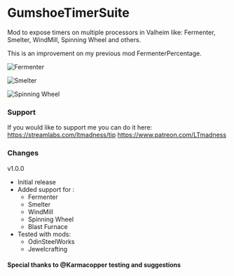 # GumshoeTimerSuite
Mod to expose timers on multiple processors in Valheim like:
 Fermenter, Smelter, WindMill, Spinning Wheel and others.
 
This is an improvement on my previous mod FermenterPercentage.

![Fermenter](https://camo.githubusercontent.com/f91a0e6471f600a5b4dd6548aacec4b7a7541b14f4d24a429762738dbcd93e39/68747470733a2f2f73382e67696679752e636f6d2f696d616765732f696d616765303165333938306235633832633265612e706e67)

![Smelter](https://gcdnb.pbrd.co/images/FAe87mLA5ib8.png?o=1)

![Spinning Wheel](https://gcdnb.pbrd.co/images/ZPRsHyvQu5zx.png?o=1)

### Support
If you would like to support me you can do it here: 
https://streamlabs.com/ltmadness/tip
https://www.patreon.com/LTmadness

### Changes
v1.0.0
- Initial release
- Added support for :
	* Fermenter
	* Smelter
	* WindMill
	* Spinning Wheel
	* Blast Furnace
- Tested with mods:
	* OdinSteelWorks
	* Jewelcrafting
	
#### Special thanks to @Karmacopper testing and suggestions
